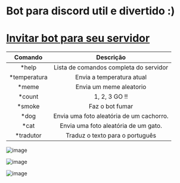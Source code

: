 # Bot para discord util e divertido :)
# [Invitar bot para seu servidor](https://discordapp.com/oauth2/authorize?client_id=533823138698493954&scope=bot&permissions=1341644225)
|    Comando   |                 Descrição                |
|:------------:|:----------------------------------------:|
| *help        | Lista de comandos completa do servidor   |
| *temperatura | Envia a temperatura atual                |
| *meme        | Envia um meme aleatorio                  |
| *count       | 1, 2, 3 GO !!                            |
| *smoke       | Faz o bot fumar                          |
| *dog         | Envia uma foto aleatória de um cachorro. |
| *cat         | Envia uma foto aleatória de um gato.     |
| *tradutor    | Traduz o texto para o português          |



![image](https://user-images.githubusercontent.com/40467826/51577987-ed859280-1ea2-11e9-93be-121ee0e46ce1.png)

![image](https://user-images.githubusercontent.com/40467826/51578004-02fabc80-1ea3-11e9-9927-b4decdccf71f.png)

![image](https://user-images.githubusercontent.com/40467826/51578026-258cd580-1ea3-11e9-91c8-f26e4c8495a5.png)
